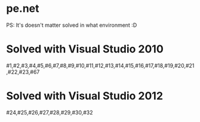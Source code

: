 pe.net
======

PS: It's doesn't matter solved in what environment :D

Solved with Visual Studio 2010
==============================
\#1,\#2,\#3,\#4,\#5,\#6,\#7,\#8,\#9,\#10,\#11,\#12,\#13,\#14,\#15,\#16,\#17,\#18,\#19,\#20,\#21,\#22,\#23,\#67

Solved with Visual Studio 2012
==============================
\#24,\#25,\#26,\#27,\#28,\#29,\#30,\#32



